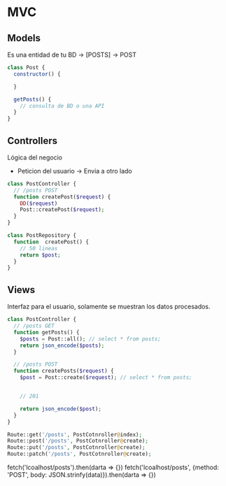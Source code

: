 # MVC

## Models
Es una entidad de tu BD -> [POSTS] -> POST

~~~javascript
class Post {
  constructor() {

  }

  getPosts() {
    // consulta de BD o una API
  }
}
~~~

## Controllers
Lógica del negocio
- Peticion del usuario -> Envia a otro lado

~~~php
class PostController {
  // /posts POST
  function createPost($request) {
    DD($request)
    Post::createPost($request);
  }
}

class PostRepository {
  function  createPost() {
    // 50 lineas
    return $post;
  }
}
~~~

## Views
Interfaz para el usuario, solamente se muestran los datos procesados.

~~~php
class PostController {
  // /posts GET
  function getPosts() {
    $posts = Post::all(); // select * from posts;
    return json_encode($posts);
  }

  // /posts POST
  function createPosts($request) {
    $post = Post::create($request); // select * from posts;


    // 201

    return json_encode($post);
  }
}

Route::get('/posts', PostCotnroller@index);
Route::post('/posts', PostCotnroller@create);
Route::put('/posts', PostCotnroller@create);
Route::patch('/posts', PostCotnroller@create);
~~~

fetch('lcoalhost/posts').then(darta => {})
fetch('lcoalhost/posts', {method: 'POST', body: JSON.strinfy(data)}).then(darta => {})
